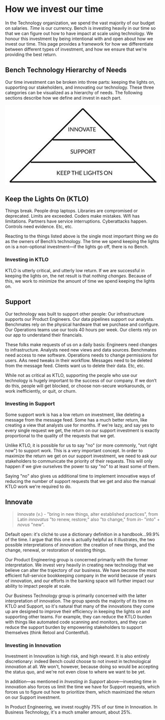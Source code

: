 # How we invest our time

In the Technology organization, we spend the vast majority of our budget on salaries. _Time_ is our currency. Bench is investing heavily in our time so that we can figure out how to have impact at scale using technology. We honour this investment by being intentional with and open about how we invest our time. This page provides a framework for how we differentiate between different types of investment, and how we ensure that we're providing the best return.

## Bench Technology Hierarchy of Needs

 Our time investment can be broken into three parts: keeping the lights on, supporting our stakeholders, and innovating our technology. These three categories can be visualized as a hierarchy of needs. The following sections describe how we define and invest in each part.

![Bench Technology Hierarchy of Needs](images/hierarchy-of-needs.jpg)

## Keep the Lights On (KTLO)

Things break. People drop laptops. Libraries are compromised or deprecated. Limits are exceeded. Coders make mistakes. Wifi has limitations. Partners have service interruptions. Cyberattacks happen. Controls need evidence. Etc, etc.

Reacting to the things listed above is the single most important thing we do as the owners of Bench’s technology. The time we spend keeping the lights on is a non-optional investment—if the lights go off, there is no Bench. 

### Investing in KTLO 

KTLO is utterly critical, and utterly low return. If we are successful in keeping the lights on, the net result is that _nothing changes_. Because of this, we work to minimize the amount of time we spend keeping the lights on.

## Support

Our technology was built to support other people: Our infrastructure supports our Product Engineers. Our data pipelines support our analysts. Benchmates rely on the physical hardware that we purchase and configure. Our Operations teams use our tools 40 hours per week. Our clients rely on our app to understand their financials.

These folks make requests of us on a daily basis: Engineers need changes to infrastructure. Analysts need new views and data sources. Benchmates need access to new software. Operations needs to change permissions for users. AAs need tweaks in their workflow. Messages need to be deleted from the message feed. Clients want us to delete their data. Etc, etc.

While not as critical as KTLO, supporting the people who use our technology is hugely important to the success of our company. If we don’t do this, people will get blocked, or choose non-secure workarounds, or work inefficiently, or quit, or churn. 

### Investing in Support 

Some support work is has a low return on investment, like deleting a message from the message feed. Some has a much better return, like creating a view that analysts use for months. If we're lazy, and say yes to every single request we get, the return on our support investment is exactly proportional to the quality of the requests that we get.

Unlike KTLO, it is possible for us to say "no" (or more commonly, "not right now") to support work. This is a very important concept. In order to maximize the return we get on our support investment, we need to ask our stakeholders to communicate the priority of their requests. This will only happen if we give ourselves the power to say "no" to at least some of them. 

Saying "no" also gives us additional time to implement innovative ways of reducing the number of support requests that we get and also the manual KTLO work we're required to do.

## Innovate

> innovate (v.) - "bring in new things, alter established practices", from Latin _innovatus_ "to renew, restore;" also "to change," from _in_- "into" + _novus_ "new".

Default open: it's cliché to use a dictionary definition in a handbook...99.9% of the time. I argue that this one is actually helpful as it illustrates¸ the two possible interpretations of _innovation_: the creation of new things, and the change, renewal, or restoration of existing things.

Our Product Engineering group is concerned primarily with the former interpretation. We invest very heavily in creating new technology that we believe can alter the trajectory of our business. We have become the most efficient full-service bookkeeping company in the world because of years of innovation, and our efforts in the banking space will further impact our ability to impact people at scale.

Our Business Technology group is primarily concerned with the latter interpretation of innovation. The group spends the majority of its time on KTLO and Support, so it's natural that many of the innovations they come up are designed to improve their efficiency in keeping the lights on and supporting other teams. For example, they can reduce the KTLO burden with things like automated code scanning and monitors, and they can reduce the support burden by empowering stakeholders to support themselves (think Retool and Contentful).

### Investing in Innovation

Investment in Innovation is high risk, and high reward. It is also entirely discretionary: indeed Bench could choose to not invest in technological innovation at all. We won't, however, because doing so would be accepting the status quo, and we're not even close to where we want to be yet.

In addition—as mentioned in _Investing in Support_ above—investing time in innovation also forces us limit the time we have for Support requests, which forces us to figure out how to prioritize them, which maximized the return on our Support investment.

In Product Engineering, we invest roughly 75% of our time in Innovation. In Business Technology, it's a much smaller amount, about 25%.
